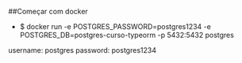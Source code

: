 
##Começar com docker
- $ docker run -e POSTGRES_PASSWORD=postgres1234 -e POSTGRES_DB=postgres-curso-typeorm -p 5432:5432 postgres


username: postgres
password: postgres1234


